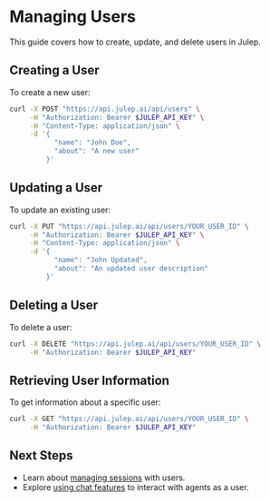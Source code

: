 # Managing Users

This guide covers how to create, update, and delete users in Julep.

## Creating a User

To create a new user:

```bash
curl -X POST "https://api.julep.ai/api/users" \
     -H "Authorization: Bearer $JULEP_API_KEY" \
     -H "Content-Type: application/json" \
     -d '{
           "name": "John Doe",
           "about": "A new user"
         }'
```

## Updating a User

To update an existing user:

```bash
curl -X PUT "https://api.julep.ai/api/users/YOUR_USER_ID" \
     -H "Authorization: Bearer $JULEP_API_KEY" \
     -H "Content-Type: application/json" \
     -d '{
           "name": "John Updated",
           "about": "An updated user description"
         }'
```

## Deleting a User

To delete a user:

```bash
curl -X DELETE "https://api.julep.ai/api/users/YOUR_USER_ID" \
     -H "Authorization: Bearer $JULEP_API_KEY"
```

## Retrieving User Information

To get information about a specific user:

```bash
curl -X GET "https://api.julep.ai/api/users/YOUR_USER_ID" \
     -H "Authorization: Bearer $JULEP_API_KEY"
```

## Next Steps

- Learn about [managing sessions](../tutorials/managing_sessions.md) with users.
- Explore [using chat features](./using_chat_features.md) to interact with agents as a user.